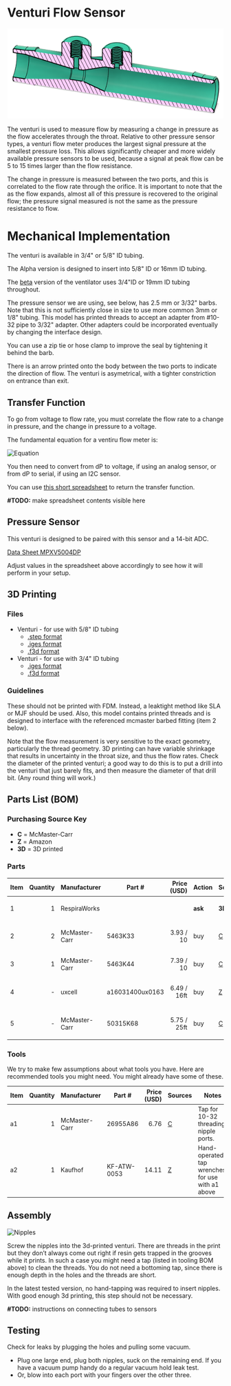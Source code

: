 # Venturi Flow Sensor

![Rendering](assets/screenshot.png)

The venturi is used to measure flow by measuring a change in pressure as the flow accelerates through the throat. Relative to other pressure sensor types, a venturi flow meter produces the largest signal pressure at the smallest pressure loss. This allows significantly cheaper and more widely available pressure sensors to be used, because a signal at peak flow can be 5 to 15 times larger than the flow resistance. 

The change in pressure is measured between the two ports, and this is correlated to the flow rate through the orifice. It is important to note that the as the flow expands, almost all of this pressure is recovered to the original flow; the pressure signal measured is not the same as the pressure resistance to flow. 

# Mechanical Implementation

The venturi is available in 3/4" or 5/8" ID tubing.

The Alpha version is designed to insert into 5/8" ID or 16mm ID tubing.

The [beta](../../ventilator-build/beta-build-instructions) version of the ventilator uses 3/4"ID or 19mm ID tubing throughout. 

The pressure sensor we are using, see below, has 2.5 mm or 3/32" barbs. Note that this is not sufficiently close in size to use more common 3mm or 1/8" tubing. This model has printed threads to accept an adapter from #10-32 pipe to 3/32" adapter. Other adapters could be incorporated eventually by changing the interface design.

You can use a zip tie or hose clamp to improve the seal by tightening it behind the barb.

There is an arrow printed onto the body between the two ports to indicate the direction of flow. The venturi is asymetrical, with a tighter constriction on entrance than exit. 

## Transfer Function

To go from voltage to flow rate, you must correlate the flow rate to a change in pressure, and the change in pressure to a voltage. 

The fundamental equation for a ventiru flow meter is:

![Equation](https://wikimedia.org/api/rest_v1/media/math/render/svg/164d293785917d5d5bb07cdb01d96bafbc603a61)

You then need to convert from dP to voltage, if using an analog sensor, or from dP to serial, if using an I2C sensor. 

You can use [this short spreadsheet](https://docs.google.com/spreadsheets/d/1G9Kb-ImlluK8MOx-ce2rlHUBnTOtAFQvKjjs1bEhlpM/edit#gid=963553579) to return the transfer function.

**#TODO:** make spreadsheet contents visible here

## Pressure Sensor

This venturi is designed to be paired with this sensor and a 14-bit ADC. 

[Data Sheet MPXV5004DP](https://www.nxp.com/docs/en/data-sheet/MPXV5004G.pdf)

Adjust values in the spreadsheet above accordingly to see how it will perform in your setup. 

## 3D Printing

### Files

* Venturi - for use with 5/8" ID tubing
    * [.step format](assets/venturi-5-8.step)
    * [.iges format](assets/venturi-5-8.iges)
    * [.f3d format](assets/venturi-5-8.f3d)
* Venturi - for use with 3/4" ID tubing
    * [.iges format](assets/venturi-3-4.iges)
    * [.f3d format](assets/venturi-3-4.f3d)

### Guidelines

These should not be printed with FDM. Instead, a leaktight method like SLA or MJF should be used. Also, this model contains printed threads and is designed to interface with the referenced mcmaster barbed fitting (item 2 below). 

Note that the flow measurement is very sensitive to the exact geometry, particularly the thread geometry. 3D printing can have variable shrinkage that results in uncertainty in the throat size, and thus the flow rates. Check the diameter of the printed venturi; a good way to do this is to put a drill into the venturi that just barely fits, and then measure the diameter of that drill bit. (Any round thing will work.)

## Parts List (BOM)

### Purchasing Source Key 

* **C** = McMaster-Carr
* **Z** = Amazon
* **3D** = 3D printed

### Parts

| Item | Quantity | Manufacturer  | Part #         | Price (USD)     | Action | Sources    | Notes |
| ---- |---------:| ------------- | ------------------- | ------------:| ------- |-------------| ----- |
| 1    |        1 | RespiraWorks  |                     |              | **ask** | **3D**      | 3D-printed venturi |
| 2    |        2 | McMaster-Carr | 5463K33             | 3.93 / 10    | buy     | [C][2mcmc]  | Barbed fitting 3/32" AKA nipple |
| 3    |        1 | McMaster-Carr | 5463K44             | 7.39 / 10    | buy     | [C][3mcmc]  | sensing tube 3/23" t-junction |
| 4    |        - | uxcell        | a16031400ux0163     | 6.49 / 16ft  | buy     | [Z][4amzn]  | 2.5 mm tubing for connecting to sensors |
| 5    |        - | McMaster-Carr | 50315K68            | 5.75 / 25ft  | buy     | [C][5mcmc]  | 2.5 mm tubing, alternative to *3* |

[2mcmc]:   https://www.mcmaster.com/5463K33
[3mcmc]:    https://www.mcmaster.com/5463K44
[4amzn]:   https://www.amazon.com/gp/product/B01F4BJ7PI
[5mcmc]:   https://www.mcmaster.com/50315K68

### Tools

We try to make few assumptions about what tools you have. Here are recommended tools you might need. You might already have some of these.

| Item | Quantity | Manufacturer  | Part #         | Price (USD) | Sources         | Notes |
| ------ |---------:| ------------- | ------------------- | --------:|-----------------| ----- |
| a1     |        1 | McMaster-Carr | 26955A86            |     6.76 | [C][a1mcmc]     | Tap for 10-32 threading nipple ports. |
| a2     |        1 | Kaufhof       | KF-ATW-0053         |    14.11 | [Z][a2amzn]     | Hand-operated tap wrenches, for use with a1 above | 

[a1mcmc]:https://www.mcmaster.com/26955A86
[a2amzn]:https://www.amazon.com/gp/product/B003GKJYKI

## Assembly

![Nipples](assets/venturi-nipples.jpg)

Screw the nipples into the 3d-printed venturi.
There are threads in the print but they don’t always come out right if resin gets trapped in the grooves while it prints.
In such a case you might need a tap (listed in tooling BOM above) to clean the threads. You do not need a bottoming tap, since there is enough depth in the holes and the threads are short.

In the latest tested version, no hand-tapping was required to insert nipples. With good enough 3d printing, this step should not be necessary. 

**#TODO:** instructions on connecting tubes to sensors

## Testing

Check for leaks by plugging the holes and pulling some vacuum. 

* Plug one large end, plug both nipples, suck on the remaining end.  If you have a vacuum pump handy do a regular vacuum hold leak test.
* Or, blow into each port with your fingers over the other three.

